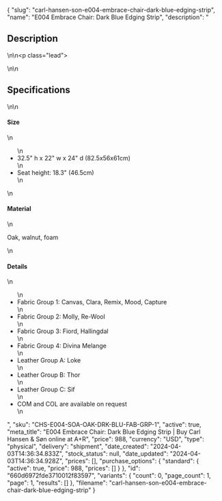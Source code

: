 {
  "slug": "carl-hansen-son-e004-embrace-chair-dark-blue-edging-strip",
  "name": "E004 Embrace Chair: Dark Blue Edging Strip",
  "description": "<h2>Description</h2>\n<!-- split -->\n<p class=\"lead\"> </p>\n<!-- split -->\n<h2>Specifications</h2>\n<!-- split -->\n<h4>Size</h4>\n<ul>\n<li>32.5\" h x 22\" w x 24\" d (82.5x56x61cm)</li>\n<li>Seat height: 18.3\" (46.5cm)</li>\n</ul>\n<h4>Material</h4>\n<p>Oak, walnut, foam</p>\n<h4>Details</h4>\n<ul>\n<li>Fabric Group 1: Canvas, Clara, Remix, Mood, Capture</li>\n<li>Fabric Group 2: Molly, Re-Wool</li>\n<li>Fabric Group 3: Fiord, Hallingdal</li>\n<li>Fabric Group 4: Divina Melange</li>\n<li>Leather Group A: Loke</li>\n<li>Leather Group B: Thor</li>\n<li>Leather Group C: Sif</li>\n<li>COM and COL are available on request</li>\n</ul>",
  "sku": "CHS-E004-SOA-OAK-DRK-BLU-FAB-GRP-1",
  "active": true,
  "meta_title": "E004 Embrace Chair: Dark Blue Edging Strip | Buy Carl Hansen & Søn online at A+R",
  "price": 988,
  "currency": "USD",
  "type": "physical",
  "delivery": "shipment",
  "date_created": "2024-04-03T14:36:34.833Z",
  "stock_status": null,
  "date_updated": "2024-04-03T14:36:34.928Z",
  "prices": [],
  "purchase_options": {
    "standard": {
      "active": true,
      "price": 988,
      "prices": []
    }
  },
  "id": "660d6972fde3710012f83597",
  "variants": {
    "count": 0,
    "page_count": 1,
    "page": 1,
    "results": []
  },
  "filename": "carl-hansen-son-e004-embrace-chair-dark-blue-edging-strip"
}